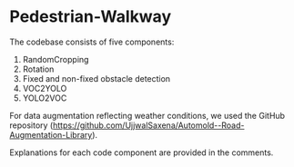 # Pedestrian-Walkway

The codebase consists of five components:

1. RandomCropping
2. Rotation
3. Fixed and non-fixed obstacle detection
4. VOC2YOLO
5. YOLO2VOC

For data augmentation reflecting weather conditions, we used the GitHub repository (https://github.com/UjjwalSaxena/Automold--Road-Augmentation-Library).

Explanations for each code component are provided in the comments.
